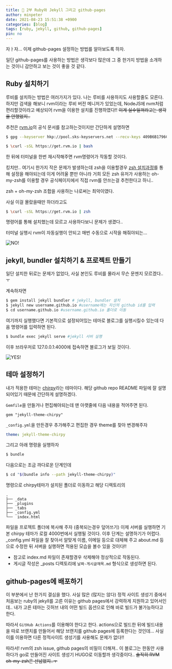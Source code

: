 ```yaml
---
title: 💎 2부 Ruby와 Jekyll 그리고 github-pages
author: minpeter
date: 2021-08-23 15:51:38 +0900
categories: [blog]
tags: [ruby, jekyll, github, github-pages]
pin: no
---
```


자ㅏ자... 이제 github-pages 설정하는 방법를 알아보도록 하자.

일단 github-pages를 사용하는 방법은 생각보다 많은데 그 중 한가지 방법을 소개하는 것이니 감안하고 보는 것이 좋을 것 같다.

## Ruby 설치하기

루비를 설치하는 방법은 여러가지가 있다.
나는 루비를 사용하지도 사용할줄도 모른다.
하지만 검색을 해보니 rvm이라는 루비 버전 메니저가 있었는데, NodeJS에 nvm처럼 편리할것이라고 예상되어 rvm을 이용한 설치를 진행하였다!!
~~이게 실수일꺼라고는 생각을 안했었지..~~

추천은 [rvm.io](https://rvm.io/rvm/install)의 공식 문서를 참고하는것이지만 간단하게 설명하면

```bash
$ gpg --keyserver hkp://pool.sks-keyservers.net --recv-keys 409B6B1796C275462A1703113804BB82D39DC0E3 7D2BAF1CF37B13E2069D6956105BD0E739499BDB #install GPG keys
```

```bash
$ \curl -sSL https://get.rvm.io | bash
```

한 뒤에 터미널을 한번 재시작해주면 rvm명령어가 작동할 것이다.

킹치만.. 여기시 한가지 작은 문제가 발생하는데 zsh을 이용할경우 [zsh 설치과정](https://rvm.io/integration/zsh)를 통해 설정을 해야되는데 이게 어려울 뿐만 아니라 거희 모든 zsh 유저가 사용하는 oh-my-zsh를 이용할 경우 공식페이지에서 직접 rvm를 안쓰는걸 추천한다고 하니..

zsh + oh-my-zsh 조합을 사용하는 나로써는 최악이였다.

사실 이걸 몰랐을때만 하더라고도

```bash
$ \curl -sSL https://get.rvm.io | zsh
```

명령어를 통해 설치했는데 모르고 사용하다보니 문제가 생겼다..

터미널 실행시 rvm이 자동실행이 안되고 매번 수동으로 시작을 해줘야되는...

![NO!](https://media3.giphy.com/media/vyTnNTrs3wqQ0UIvwE/giphy.gif?cid=ecf05e47qgqr6zdsl2zynks0belw720amodwznyniqp35g96&rid=giphy.gif&ct=g)

## jekyll, bundler 설치하기 & 프로젝트 만들기

일단 설치한 뒤로는 문제가 없었다, 사실 본인도 루비를 몰라서 무슨 문젠지 모르겠다..ㅜ

계속하자면

```bash
$ gem install jekyll bundler # jekyll, bundler 설치
$ jekyll new username.github.io #username에는 자신의 github id를 입력
$ cd username.github.io #username.github.io 폴더로 이동
```

여기까지 실행했다면 기본적으로 설정되어있는 테마로 블로그를 실행시킬수 있는데 다음 명령어를 입력하면 된다.

```bash
$ bundle exec jekyll serve #jekyll 서버 실행
```

이후 브라우저로 127.0.0.1:4000에 접속하면 블로그가 보일 것이다.

![YES!](https://media4.giphy.com/media/hVYVYZZBgF50k/giphy.gif?cid=ecf05e4738ztomnvxgw2j8irmgsioeow3sru309nq8c8ql7w&rid=giphy.gif&ct=g)

## 테마 설정하기

내가 적용한 테마는 [chirpy](https://github.com/cotes2020/jekyll-theme-chirpy)라는 테마이다.
해당 github repo README 파일에 잘 설명되어있기 때문에 간단하게 설명하겠다.

`Gemfile`을 만들거나 편집해야되는데 맨 아랫줄에 다음 내용을 적어주면 된다.

```Gemfile
gem "jekyll-theme-chirpy"
```

`_config.yml`을 만든경우 추가해주고 편집한 경우 theme를 찾아 변경해주자

```yml
theme: jekyll-theme-chirpy
```

그리고 아래 명령을 실행하자

```bash
$ bundle
```

다음으로는 조금 까다로운 단계인데

```bash
$ cd "$(bundle info --path jekyll-theme-chirpy)"
```

명령으로 chirpy테마가 설치된 폴더로 이동하고 해당 디렉토리의

```
.
├── _data
├── _plugins
├── _tabs
├── _config.yml
└──  index.html
```

파일을 프로젝트 폴더에 복사해 주자 (중복되는경우 덮어쓰기)
이제 서버를 실행하면 기본 chirpy 테마가 로컬 4000번에서 실행될 것이다.
이후 단계는 설명하기가 어렵다.
\_config.yml 파일을 잘 찾아서 알맞게 이름, 이메일 등으로 대체해 주고 about.md 등으로 수정한 뒤 서버을 실행하면 적용된 모습을 볼수 있을 것이다!!

- 참고로 index.md 파일이 존재할경우 삭제해야 정상적으로 작동된다.
- 게시글 작성은 \_posts 디렉토리에 `날짜-게시글재목.md` 형식으로 생성하면 된다.

## github-pages에 배포하기

이 부분에서 난 한가지 결심을 했다.
사실 많은 (많지는 않다) 정적 사이트 생성기 중에서 처음보는 ruby의 jekyll를 고른 이유는 github pages에서 강력하게 지원하고 있어서인데.. 내가 고른 테마는 깃허브 내의 어떤 빌드 옵션으로 인해 바로 빌드가 불가능하다고 한다.

따라서 `GitHub Actions`를 이용해야 한다고 한다.
actions으로 빌드한 뒤에 빌드내용을 따로 브랜치를 만들어서 해당 브랜치를 github pages에 등록한다는 것인데...
사실 이를 이용하면 다른 정적사이트 생성기를 사용해도 문제가 없다!!

따라서! rvm의 zsh issue, github pages의 비밀이 더해져.. 이 블로그는 한동안 사용하다가 go로 만들어진 사이트 생성기 HUGO로 이동할까 생각중이다..
~~솔직히 RVM oh-my-zsh은 선넘었지..ㅜ~~
